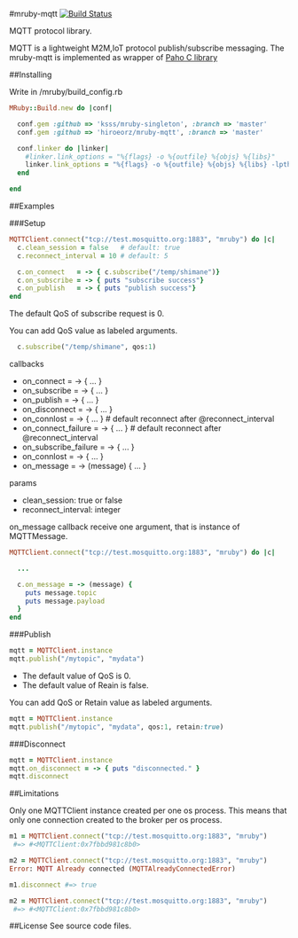 #mruby-mqtt   [![Build Status](https://travis-ci.org/hiroeorz/mruby-mqtt.svg?branch=master)](https://travis-ci.org/hiroeorz/mruby-mqtt)

MQTT protocol library.

MQTT is a lightweight M2M,IoT protocol publish/subscribe messaging.
The mruby-mqtt is implemented as wrapper of [Paho C library](http://www.eclipse.org/paho/)

##Installing

Write in /mruby/build_config.rb

```ruby
MRuby::Build.new do |conf|

  conf.gem :github => 'ksss/mruby-singleton', :branch => 'master'
  conf.gem :github => 'hiroeorz/mruby-mqtt', :branch => 'master'

  conf.linker do |linker|
    #linker.link_options = "%{flags} -o %{outfile} %{objs} %{libs}"
    linker.link_options = "%{flags} -o %{outfile} %{objs} %{libs} -lpthread -Wl -lm"
  end

end
```

##Examples

###Setup

```ruby
MQTTClient.connect("tcp://test.mosquitto.org:1883", "mruby") do |c|
  c.clean_session = false   # default: true
  c.reconnect_interval = 10 # default: 5

  c.on_connect   = -> { c.subscribe("/temp/shimane")}
  c.on_subscribe = -> { puts "subscribe success"}
  c.on_publish   = -> { puts "publish success"}
end
```

The default QoS of subscribe request is 0.

You can add QoS value as labeled arguments.

```ruby
  c.subscribe("/temp/shimane", qos:1)
```

callbacks

- on_connect = -> { ... }
- on_subscribe = -> { ... }
- on_publish = -> { ... }
- on_disconnect = -> { ... }
- on_connlost = -> { ... }          # default reconnect after @reconnect_interval
- on_connect_failure = -> { ... }   # default reconnect after @reconnect_interval
- on_subscribe_failure = -> { ... }
- on_connlost = -> { ... }
- on_message = -> (message) { ... }

params

- clean_session: true or false
- reconnect_interval: integer

on_message callback receive one argument, that is instance of MQTTMessage.

```ruby
MQTTClient.connect("tcp://test.mosquitto.org:1883", "mruby") do |c|

  ...

  c.on_message = -> (message) {
    puts message.topic
    puts message.payload
  }
end
```

###Publish

```ruby
mqtt = MQTTClient.instance
mqtt.publish("/mytopic", "mydata")
```
- The default value of QoS is 0.
- The default value of Reain is false.

You can add QoS or Retain value as labeled arguments.

```ruby
mqtt = MQTTClient.instance
mqtt.publish("/mytopic", "mydata", qos:1, retain:true)
```

###Disconnect

```ruby
mqtt = MQTTClient.instance
mqtt.on_disconnect = -> { puts "disconnected." }
mqtt.disconnect
```

##Limitations

Only one MQTTClient instance created per one os process. This means that only one connection created to the broker per os process.

```ruby
m1 = MQTTClient.connect("tcp://test.mosquitto.org:1883", "mruby")
 #=> #<MQTTClient:0x7fbbd981c8b0>

m2 = MQTTClient.connect("tcp://test.mosquitto.org:1883", "mruby")
Error: MQTT Already connected (MQTTAlreadyConnectedError)

m1.disconnect #=> true

m2 = MQTTClient.connect("tcp://test.mosquitto.org:1883", "mruby") 
 #=> #<MQTTClient:0x7fbbd981c8b0>
```

##License
See source code files.
